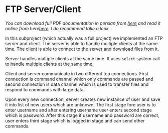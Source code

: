 # FTP Server/Client

*You can download full PDF documentation in persian from [here](../Asset/ftp.pdf)
and read it online from here[here](../Asset/ftp.md). I do recommend take a look.*

In this subproject (which actually was a full project) we implemented an FTP server and client.
The server is able to handle multiple clients at the same time.
The client is able to connect to the server and download files from it.

Server handles multiple clients at the same time.
It uses `select` system call to handle multiple clients at the same time.

Client and server communicate in two different tcp connections.
First connection is command channel which only commands are passed
and second connection is data channel which is used to transfer files and respond to commands with large data.

Upon every new connection, server creates new instance of user and save it into list of new users which are unknown.
The first stage fore user is to enter username and after entering username user enters second stage which is password.
After this stage if username and password are correct,
user enters third stage which is logged in stage and can send other commands.
